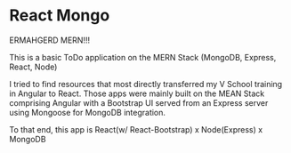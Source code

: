 # React Mongo

ERMAHGERD MERN!!!

This is a basic ToDo application on the MERN Stack (MongoDB, Express, React, Node)

I tried to find resources that most directly transferred my V School training in Angular to React. Those apps were mainly built on the MEAN Stack comprising Angular with a Bootstrap UI served from an Express server using Mongoose for MongoDB integration.

To that end, this app is React(w/ React-Bootstrap) x Node(Express) x MongoDB
